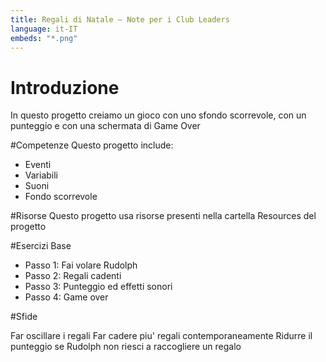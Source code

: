 ```yaml
---
title: Regali di Natale — Note per i Club Leaders                  
language: it-IT
embeds: "*.png"
---
```


# Introduzione
In questo progetto creiamo un gioco con uno sfondo scorrevole, con un punteggio e con una schermata di Game Over

#Competenze
Questo progetto include:

* Eventi
* Variabili
* Suoni
* Fondo scorrevole

#Risorse
Questo progetto usa risorse presenti nella cartella Resources del progetto


#Esercizi Base

* Passo 1: Fai volare Rudolph
* Passo 2: Regali cadenti 
* Passo 3: Punteggio ed effetti sonori 
* Passo 4: Game over 

#Sfide

Far oscillare i regali
Far cadere piu' regali contemporaneamente
Ridurre il punteggio se Rudolph non riesci a raccogliere un regalo